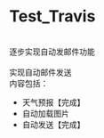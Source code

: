 # Test_Travis
<br>逐步实现自动发邮件功能</br>
<br>实现自动邮件发送</br>
内容包括：
<br>
* 天气预报【完成】
* 自动加载图片
* 自动发送【完成】
</br>
